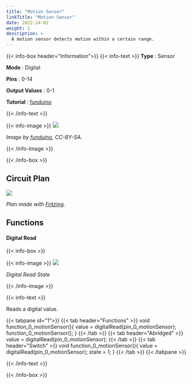 ```yaml
---
title: "Motion Sensor"
linkTitle: "Motion Sensor"
date: 2022-24-02
weight: 1
description: >
  A motion sensor detects motion within a certain range.
---
```


{{< info-box header="Information">}}
{{< info-text >}}
  **Type** : Sensor

  **Mode** : Digital

  **Pins** : 0-14

  **Output Values** : 0-1

  **Tutorial** : [funduino](https://funduino.de/nr-07-bewegungsmelder-hc-sr501) 

  {{< /info-text >}}

  {{< info-image >}}
   ![](https://funduinoshop.com/media/image/83/f8/e4/1071.jpg)
   
   _Image by [funduino](https://funduinoshop.com/media/image/83/f8/e4/1071.jpg), CC-BY-SA._

  {{< /info-image >}}

{{< /info-box >}}

## Circuit Plan
![](/docs/connectionplan/steckplan_motionsensor.png)
   
   _Plan made with [Fritzing](https://fritzing.org/)._

## Functions

#### Digital Read

{{< info-box >}}

  {{< info-image >}}
   ![](/docs/components/motionsensor.png)
   
   _Digital Read State_

  {{< /info-image >}}

{{< info-text >}}

Reads a digital value. 
  
  {{< tabpane id="1">}}
  {{< tab header="Functions" >}}
void function_0_motionSensor(){
value = digitalRead(pin_0_motionSensor);
function_0_motionSensor();
}
  {{< /tab >}}
  {{< tab header="Abridged" >}}
value = digitalRead(pin_0_motionSensor);
  {{< /tab >}}
  {{< tab header="Switch" >}}
void function_0_motionSensor(){
value = digitalRead(pin_0_motionSensor);
state = 1;
}
  {{< /tab >}}
{{< /tabpane >}}

  {{< /info-text >}}

{{< /info-box >}}